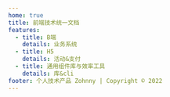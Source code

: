 ```yaml
---
home: true
title: 前端技术统一文档
features:
  - title: B端
    details: 业务系统
  - title: H5
    details: 活动&支付
  - title: 通用组件库与效率工具
    details: 库&cli
footer: 个人技术产品 Zohnny | Copyright © 2022
---
```

